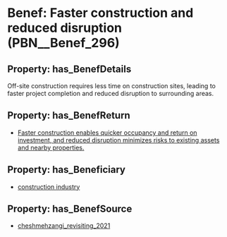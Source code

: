 # Benef: __Faster construction and reduced disruption__ (PBN__Benef_296)

## Property: has_BenefDetails

Off-site construction requires less time on construction sites, leading to faster project completion and reduced disruption to surrounding areas.

## Property: has_BenefReturn

* [Faster construction enables quicker occupancy and return on investment, and reduced disruption minimizes risks to existing assets and nearby properties.](../BenefReturn/PBN__BenefReturn_314)

## Property: has_Beneficiary

* [construction industry](../Stakeholder/PBN__Stakeholder_149)

## Property: has_BenefSource

* [cheshmehzangi_revisiting_2021](../Article/PBN__Article_59)

